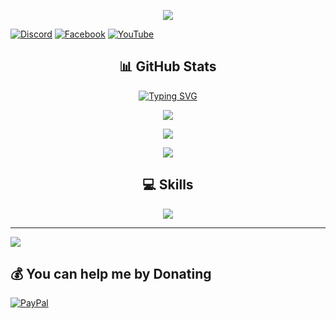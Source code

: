 

<p align='center'>
  <a href="discord://-/users/1110090935829794849">
    <img height=auto width=auto src="https://discord.c99.nl/widget/theme-4/1110090935829794849.png" height="1000px"/>
  </a>
</p>


<p align='center'>
  <a href=>
</p>

[![Discord](https://img.shields.io/badge/Discord-%237289DA.svg?logo=discord&logoColor=white)](discord://-/users/1110090935829794849) [![Facebook](https://img.shields.io/badge/Facebook-%231877F2.svg?logo=Facebook&logoColor=white)](https://facebook.com/PorryLaTui) [![YouTube](https://img.shields.io/badge/YouTube-%23FF0000.svg?logo=YouTube&logoColor=white)](https://youtube.com/@Porry999) 




<h2 align="center">📊 GitHub Stats</h2>
<p align='center'><a href="https://git.io/typing-svg"><img src="https://readme-typing-svg.demolab.com?font=Fira+Code&pause=1000&color=853DD8&width=435&lines=Hi%2C+i'm+Porry;Passionate+about+coding;Always+exploring+new+technologies;Love+blending+art+with+programming;Bringing+creativity+to+every+line+of+code;Python%2C+JS%2C+Lua" alt="Typing SVG" /></a></p>
<p align="center"><img src="https://github-readme-stats.vercel.app/api?username=PorryDepTrai&theme=midnight-purple&hide_border=true&include_all_commits=true&count_private=true" /></p>
<p align="center"><img src="https://github-readme-streak-stats.herokuapp.com/?user=PorryDepTrai&theme=midnight-purple&hide_border=true" /></p>
<p align="center"><img src="https://github-readme-stats.vercel.app/api/top-langs/?username=PorryDepTrai&theme=midnight-purple&hide_border=true&include_all_commits=true&count_private=true&layout=compact" /></p>

<h2 align="center">💻 Skills</h2>

<p align="center">
  <a href="https://skillicons.dev">
    <img src="https://skillicons.dev/icons?i=python,nodejs,vscode,lua,js,css,html" />
  </a>
</p>


---
[![](https://visitcount.itsvg.in/api?id=PorryDepTrai&icon=5&color=6)](https://visitcount.itsvg.in)

## 💰 You can help me by Donating
[![PayPal](https://img.shields.io/badge/PayPal-00457C?style=for-the-badge&logo=paypal&logoColor=white)](https://paypal.me/PorryDepTrai) 


  
